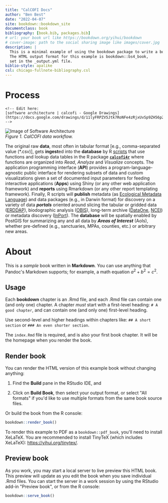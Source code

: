 ```yaml
---
title: "CalCOFI Docs"
author: "Ben Best"
date: "2022-04-07"
site: bookdown::bookdown_site
documentclass: book
bibliography: [book.bib, packages.bib]
# url: your book url like https://bookdown.org/yihui/bookdown
# cover-image: path to the social sharing image like images/cover.jpg
description: |
  This is a minimal example of using the bookdown package to write a book.
  The HTML output format for this example is bookdown::bs4_book,
  set in the _output.yml file.
biblio-style: apalike
csl: chicago-fullnote-bibliography.csl
---
```


# Process

```{=html}
<!-- Edit here:
[software architecture | calcofi - Google Drawings](https://docs.google.com/drawings/d/11lyFRPZV5Jtk7RoNFe4zRjxUvSp9ZH56p2PSdDWfEcs/edit)
-->
```
<img src="
https://docs.google.com/drawings/d/11lyFRPZV5Jtk7RoNFe4zRjxUvSp9ZH56p2PSdDWfEcs/export/svg" alt="Image of Software Architecture"/> \
*Figure 1. CalCOFI data workflow.*

The original raw **data**, most often in tabular format [e.g., comma-separated value (\*.csv)], gets **ingest**ed into the **database** by R [scripts](https://github.com/CalCOFI/scripts) that use functions and lookup data tables in the R package [**`calcofi4r`**](https://calcofi.github.io/calcofi4r/reference/index.html) where functions are organized into _Read_, _Analyze_ and _Visualize_ concepts. The application programming interface (**API**) provides a program-language-agnostic public interface for rendering subsets of data and custom visualizations given a set of documented input parameters for feeding interactive applications (**Apps**) using Shiny (or any other web application framework) and **reports** using Rmarkdown (or any other report templating framework). Finally, R scripts will **publish** metadata (as [Ecological Metadata Language](https://docs.ropensci.org/EML)) and data packages (e.g., in Darwin format) for discovery on a variety of data _**portals**_ oriented around slicing the tabular or gridded data ([ERDDAP](https://coastwatch.pfeg.noaa.gov/erddap/information.html)), biodographic analysis ([OBIS](https://obis.org)), long-term archive ([DataOne](https://www.dataone.org), [NCEI](https://www.ncei.noaa.gov)) or metadata discovery ([InPort](https://www.fisheries.noaa.gov/inport/)). The **database** will be spatially enabled by PostGIS for summarizing any and all data by _**Areas of Interest**_ (AoIs), whether pre-defined (e.g., sanctuaries, MPAs, counties, etc.) or arbitrary new areas.

# About

This is a *sample* book written in **Markdown**. You can use anything that Pandoc's Markdown supports; for example, a math equation $a^2 + b^2 = c^2$.

## Usage

Each **bookdown** chapter is an .Rmd file, and each .Rmd file can contain one (and only one) chapter. A chapter *must* start with a first-level heading: `# A good chapter`, and can contain one (and only one) first-level heading.

Use second-level and higher headings within chapters like: `## A short section` or `### An even shorter section`.

The `index.Rmd` file is required, and is also your first book chapter. It will be the homepage when you render the book.

## Render book

You can render the HTML version of this example book without changing anything:

1.  Find the **Build** pane in the RStudio IDE, and

2.  Click on **Build Book**, then select your output format, or select "All formats" if you'd like to use multiple formats from the same book source files.

Or build the book from the R console:


```r
bookdown::render_book()
```

To render this example to PDF as a `bookdown::pdf_book`, you'll need to install XeLaTeX. You are recommended to install TinyTeX (which includes XeLaTeX): <https://yihui.org/tinytex/>.

## Preview book

As you work, you may start a local server to live preview this HTML book. This preview will update as you edit the book when you save individual .Rmd files. You can start the server in a work session by using the RStudio add-in "Preview book", or from the R console:


```r
bookdown::serve_book()
```


